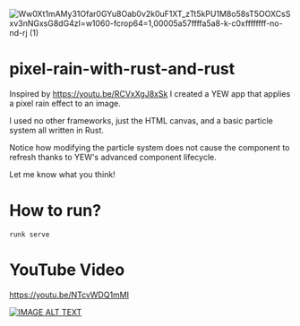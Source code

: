 ![Ww0Xt1mAMy31Ofar0GYu8Oab0v2k0uF1XT_zTt5kPU1M8o58sT5OOXCsSxv3nNGxsG8dG4zI=w1060-fcrop64=1,00005a57ffffa5a8-k-c0xffffffff-no-nd-rj (1)](https://user-images.githubusercontent.com/1176339/155262320-ce1406f0-d35d-418e-a8b9-60b928cceeb2.jpeg)

# pixel-rain-with-rust-and-rust

Inspired by https://youtu.be/RCVxXgJ8xSk I created a YEW app that applies a pixel rain effect to an image.

I used no other frameworks, just the HTML canvas, and a basic particle system all written in Rust.

Notice how modifying the particle system does not cause the component to refresh thanks to YEW's advanced component lifecycle.

Let me know what you think!

# How to run?

```
runk serve
```

# YouTube Video

https://youtu.be/NTcvWDQ1mMI

[![IMAGE ALT TEXT](http://img.youtube.com/vi/NTcvWDQ1mMI/maxresdefault.jpg)](https://www.youtube.com/watch?v=NTcvWDQ1mMI "YouTube video")

